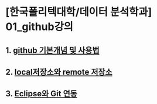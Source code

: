 # [한국폴리텍대학/데이터 분석학과] 01_github강의 


## 1. [github 기본개념 및 사용법](https://github.com/hennylee/kopo-01-github/blob/main/2021-03-03-github-01.md)

## 2. [local저장소와 remote 저장소](https://github.com/hennylee/kopo-01-github/blob/main/2021-03-03-github-02.md)

## 3. [Eclipse와 Git 연동](https://github.com/hennylee/kopo-01-github/blob/main/2021-03-04-github-03.md)

